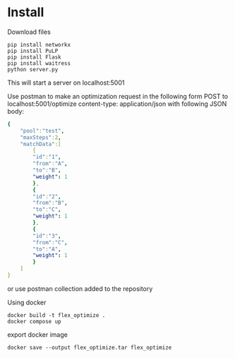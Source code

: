 # Install
Download files
```
pip install networkx
pip install PuLP
pip install Flask
pip install waitress
python server.py
```
This will start a server on localhost:5001

Use postman to make an optimization request in the following form
POST to localhost:5001/optimize
content-type: application/json
with following JSON body:
```yaml
{
    "pool":"test",
    "maxSteps":2,
    "matchData":[
        {
        "id":"1",
        "from":"A",
        "to":"B",
        "weight": 1
        },
        {
        "id":"2",
        "from":"B",
        "to":"C",
        "weight": 1
        },
        {
        "id":"3",
        "from":"C",
        "to":"A",
        "weight": 1
        }
    ]
}
```
or use postman collection added to the repository


Using docker
```commandline
docker build -t flex_optimize . 
docker compose up
```

export docker image
```commandline
docker save --output flex_optimize.tar flex_optimize
```